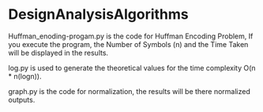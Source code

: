 # DesignAnalysisAlgorithms

Huffman_enoding-progam.py is the code for Huffman Encoding Problem, If you execute the program, the Number of Symbols (n) and the Time Taken will be displayed in the results.

log.py is used to generate the theoretical values for the time complexity O(n * n(logn)).

graph.py is the code for normalization, the results will be there normalized outputs.

